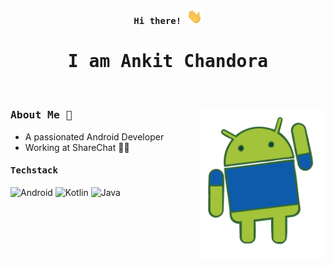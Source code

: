 <p align="center"><samp><b> Hi there! <img src="https://raw.githubusercontent.com/iamAbhishekkumar/iamAbhishekkumar/main/assets/hello.gif" width="25px"> </b></samp></p>
<p align="center"><h1 align="center"><samp> I am Ankit Chandora</samp></h1></p>
<br>
<div>
  
<img align="right" src="https://github.com/ChandoraAnkit/ChandoraAnkit/blob/main/android.gif" width="40%"/>
  
### <samp> About Me 🔭 
- A passionated Android Developer
- Working at ShareChat 👨‍💻

</div>

<h4><b><samp>Techstack</samp></b></h4>

![Android](https://img.shields.io/badge/Android-006400?style=flat-square&logo=Android&logoColor=white)
![Kotlin](https://img.shields.io/badge/Kotlin-4000ff?style=flat-square&logo=Kotlin&logoColor=white)
![Java](https://img.shields.io/badge/Java-ea2d2f?style=flat-square&logo=java&logoColor=white)
